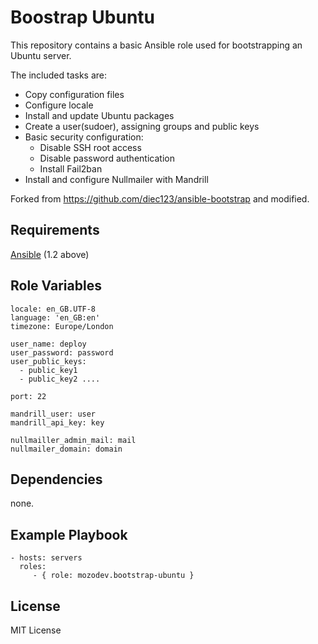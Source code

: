 Boostrap Ubuntu
==========================

This repository contains a basic Ansible role used for bootstrapping an Ubuntu server.

The included tasks are:

- Copy configuration files
- Configure locale
- Install and update Ubuntu packages
- Create a user(sudoer), assigning groups and public keys
- Basic security configuration:
    * Disable SSH root access
    * Disable password authentication
    * Install Fail2ban
- Install and configure Nullmailer with Mandrill

Forked from https://github.com/diec123/ansible-bootstrap and modified.


Requirements
------------
[Ansible](https://github.com/ansible/ansible) (1.2 above)


Role Variables
--------------

```
locale: en_GB.UTF-8
language: 'en_GB:en'
timezone: Europe/London

user_name: deploy
user_password: password
user_public_keys:
  - public_key1
  - public_key2 ....

port: 22

mandrill_user: user
mandrill_api_key: key

nullmailler_admin_mail: mail
nullmailer_domain: domain
```

Dependencies
------------
none.


Example Playbook
----------------

    - hosts: servers
      roles:
         - { role: mozodev.bootstrap-ubuntu }

License
-------

MIT License


